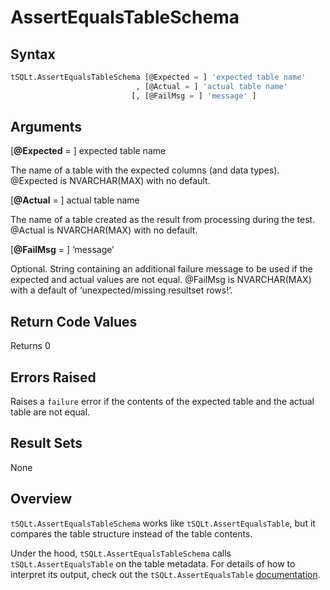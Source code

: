 # AssertEqualsTableSchema

## Syntax

``` sql
tSQLt.AssertEqualsTableSchema [@Expected = ] 'expected table name'
                            , [@Actual = ] 'actual table name'
                           [, [@FailMsg = ] 'message' ]
```

## Arguments
[**@Expected** = ] expected table name

The name of a table with the expected columns (and data types). @Expected is NVARCHAR(MAX) with no default.

[**@Actual** = ] actual table name

The name of a table created as the result from processing during the test. @Actual is NVARCHAR(MAX) with no default.

[**@FailMsg** = ] ‘message’

Optional. String containing an additional failure message to be used if the expected and actual values are not equal. @FailMsg is NVARCHAR(MAX) with a default of ‘unexpected/missing resultset rows!’.

## Return Code Values
Returns 0

## Errors Raised
Raises a `failure` error if the contents of the expected table and the actual table are not equal.

## Result Sets
None

## Overview
`tSQLt.AssertEqualsTableSchema` works like `tSQLt.AssertEqualsTable`, but it compares the table structure instead of the table contents.

Under the hood, `tSQLt.AssertEqualsTableSchema` calls `tSQLt.AssertEqualsTable` on the table metadata. For details of how to interpret its output, check out the `tSQLt.AssertEqualsTable` [documentation](assertequalstable.md).
